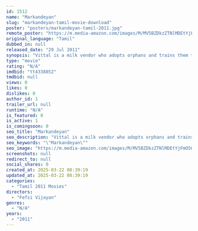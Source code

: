```yaml
---
id: 1512
name: "Markandeyan"
slug: "markandeyan-tamil-movie-download"
poster: "posters/markandeyan-tamil-2011.jpg"
remote_poster: "https://m.media-amazon.com/images/M/MV5BZDkzZTNlMDEtYjFmOS00YjAyLTk2OGUtNjdlYWU3YThkYzRhXkEyXkFqcGdeQXVyMTEzNzg0Mjkx._V1_SX300.jpg"
original_language: "Tamil"
dubbed_in: null
released_date: "29 Jul 2011"
synopsis: "Vittal is a milk vendor who adopts orphans and trains them to become criminals. When Mark, one of his adopted sons falls in love with Divya, he wants to put an end to it."
type: "movie"
rating: "N/A"
imdbid: "tt4338852"
tmdbid: null
views: 0
likes: 0
dislikes: 0
author_id: 1
trailer_url: null
runtime: "N/A"
is_featured: 0
is_active: 1
is_comingsoon: 0
seo_title: "Markandeyan"
seo_description: "Vittal is a milk vendor who adopts orphans and trains them to become criminals. When Mark, one of his adopted sons falls in love with Divya, he wants to put an end to it."
seo_keywords: "\"Markandeyan\""
seo_image: "https://m.media-amazon.com/images/M/MV5BZDkzZTNlMDEtYjFmOS00YjAyLTk2OGUtNjdlYWU3YThkYzRhXkEyXkFqcGdeQXVyMTEzNzg0Mjkx._V1_SX300.jpg"
screenshots: null
redirect_to: null
social_shares: 0
created_at: 2025-03-22 08:39:19
updated_at: 2025-03-22 08:39:19
categories:
  - "Tamil 2011 Movies"
directors:
  - "Fefsi Vijayan"
genres:
  - "N/A"
years:
  - "2011"
---
```

